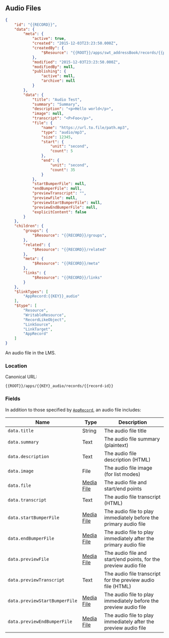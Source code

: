 ## Audio Files

```json
{
    "id": "{{RECORD}}",
    "data": {
        "meta": {
            "active": true,
            "created": "2015-12-03T23:23:50.000Z",
            "createdBy": {
                "$Resource": "{{ROOT}}/apps/swt_addressBook/records/{{person-id}}",
            },
            "modified": "2015-12-03T23:23:50.000Z",
            "modifiedBy": null,
            "publishing": {
                "active": null,
                "archive": null
            }
        },
        "data": {
            "title": "Audio Test",
            "summary": "Summary",
            "description": "<p>Hello world</p>",
            "image": null,
            "transcript": "<P>Foo</p>",
            "file": {
                "name": "https://url.to.file/path.mp3",
                "type": "audio/mp3",
                "size": 12345,
                "start": {
                    "unit": "second",
                    "count": 5
                },
                "end": {
                    "unit": "second",
                    "count": 35
                }
            },
            "startBumperFile": null,
			"endBumperFile": null,
			"previewTranscript": "",
			"previewFile": null,
			"previewStartBumperFile": null,
			"previewEndBumperFile": null,
            "explicitContent": false
        }
    },
    "children": {
        "groups": {
            "$Resource": "{{RECORD}}/groups",
        },
        "related": {
            "$Resource": "{{RECORD}}/related"
        },
        "meta": {
            "$Resource": "{{RECORD}}/meta"
        },
        "links": {
            "$Resource": "{{RECORD}}/links"
        }
    },
    "$linkTypes": [
        "AppRecord:{{KEY}}_audio"
    ],
    "$type": [
        "Resource",
        "WritableResource",
        "RecordLikeObject",
        "LinkSource",
        "LinkTarget",
        "AppRecord"
    ]
}
```

An audio file in the LMS.

### Location

Canonical URL:

``{{ROOT}}/apps/{{KEY}_audio/records/{{record-id}}``

### Fields

In addition to those specified by [``AppRecord``](#record-apprecord), an audio file includes:

Name | Type | Description
---- | ---- | -----------
``data.title`` | String | The audio file title
``data.summary`` | Text | The audio file summary (plaintext)
``data.description`` | Text | The audio file description (HTML)
``data.image`` | File | The audio file image (for list modes)
``data.file`` | [Media File](#media-file) | The audio file and start/end points
``data.transcript`` | Text | The audio file transcript (HTML)
``data.startBumperFile`` | [Media File](#media-file) | The audio file to play immediately before the primary audio file
``data.endBumperFile`` | [Media File](#media-file) | The audio file to play immediately after the primary audio file
``data.previewFile`` | [Media File](#media-file) | The audio file and start/end points, for the preview audio file
``data.previewTranscript`` | Text | The audio file transcript for the preview audio file (HTML)
``data.previewStartBumperFile`` | [Media File](#media-file) | The audio file to play immediately before the preview audio file
``data.previewEndBumperFile`` | [Media File](#media-file) | The audio file to play immediately after the preview audio file


